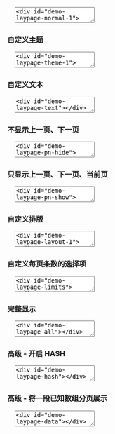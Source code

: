 <pre class="layui-code" lay-options="{preview: true, text: {preview: '普通用法'}, layout: ['preview', 'code'], tools: ['full']}">
  <textarea>
<div id="demo-laypage-normal-1"></div>
<div id="demo-laypage-normal-2"></div>

<!-- import layui -->
<script>
layui.use(function(){
  var laypage = layui.laypage;

  // 普通用法
  laypage.render({
    elem: 'demo-laypage-normal-1',
    count: 50 // 数据总数
  });
  laypage.render({
    elem: 'demo-laypage-normal-2',
    count: 100 // 数据总数
  });
});
</script>
  </textarea>
</pre>

<h3 id="demo-theme" class="ws-anchor ws-bold">自定义主题</h3>

<pre class="layui-code" lay-options="{preview: true, layout: ['preview', 'code'], tools: ['full']}">
  <textarea>
<div id="demo-laypage-theme-1"></div>
<div id="demo-laypage-theme-2"></div>
<div id="demo-laypage-theme-3"></div>

<!-- import layui -->
<script>
layui.use(function(){
  var laypage = layui.laypage;

  // 自定义主题
  laypage.render({
    elem: 'demo-laypage-theme-1',
    count: 100,
    theme: '#1E9FFF'
  });
  laypage.render({
    elem: 'demo-laypage-theme-2',
    count: 100,
    theme: '#FF5722'
  });
  laypage.render({
    elem: 'demo-laypage-theme-3',
    count: 100,
    theme: '#FFB800'
  });
});
</script>
  </textarea>
</pre>

<h3 id="demo-text" class="ws-anchor ws-bold">自定义文本</h3>

<pre class="layui-code" lay-options="{preview: true, layout: ['preview', 'code'], tools: ['full']}">
  <textarea>
<div id="demo-laypage-text"></div>

<!-- import layui -->
<script>
layui.use(function(){
  var laypage = layui.laypage;

  // 自定义文本
  laypage.render({
    elem: 'demo-laypage-text',
    count: 100,
    first: '首页',
    last: '尾页',
    prev: '<em>←</em>',
    next: '<em>→</em>'
  });
});
</script>
  </textarea>
</pre>

<h3 id="demo-pn-hide" class="ws-anchor ws-bold">不显示上一页、下一页</h3>

<pre class="layui-code" lay-options="{preview: true, layout: ['preview', 'code'], tools: ['full']}">
  <textarea>
<div id="demo-laypage-pn-hide"></div>

<!-- import layui -->
<script>
layui.use(function(){
  var laypage = layui.laypage;

  // 不显示上一页、下一页
  laypage.render({
    elem: 'demo-laypage-pn-hide',
    count: 100,
    prev: false,
    next: false
  });
});
</script>
  </textarea>
</pre>

<h3 id="demo-pn-show" class="ws-anchor ws-bold">只显示上一页、下一页、当前页</h3>

<pre class="layui-code" lay-options="{preview: true, layout: ['preview', 'code'], tools: ['full']}">
  <textarea>
<div id="demo-laypage-pn-show"></div>

<!-- import layui -->
<script>
layui.use(function(){
  var laypage = layui.laypage;
  var layer = layui.layer;

  // 只显示上一页、下一页、当前页
  laypage.render({
    elem: 'demo-laypage-pn-show',
    count: 50,
    groups: 1,
    first: false,
    last: false,
    layout: ['prev', 'page','next'],
    jump: function(obj, first){
      // 首次不执行
      if(!first){
        layer.msg('第 '+ obj.curr +' 页');
      }
    }
  });
});
</script>
  </textarea>
</pre>

<h3 id="demo-layout" class="ws-anchor ws-bold">自定义排版</h3>

<pre class="layui-code" lay-options="{preview: true, layout: ['preview', 'code'], tools: ['full']}">
  <textarea>
<div id="demo-laypage-layout-1"></div>
<div id="demo-laypage-layout-2"></div>
<div id="demo-laypage-layout-3"></div>

<!-- import layui -->
<script>
layui.use(function(){
  var laypage = layui.laypage;

  // 自定义排版
  laypage.render({
    elem: 'demo-laypage-layout-1',
    count: 1000,
    layout: ['limit', 'prev', 'page', 'next']
  });
  laypage.render({
    elem: 'demo-laypage-layout-2',
    count: 1000,
    layout: ['prev', 'next', 'page']
  });
  laypage.render({
    elem: 'demo-laypage-layout-3',
    count: 1000,
    layout: ['page', 'count']
  });
});
</script>
  </textarea>
</pre>

<h3 id="demo-limits" class="ws-anchor ws-bold">自定义每页条数的选择项</h3>

<pre class="layui-code" lay-options="{preview: true, layout: ['preview', 'code'], tools: ['full']}">
  <textarea>
<div id="demo-laypage-limits"></div>

<!-- import layui -->
<script>
layui.use(function(){
  var laypage = layui.laypage;

  // 自定义每页条数的选择项
  laypage.render({
    elem: 'demo-laypage-limits',
    count: 1000,
    limit: 100,
    limits: [100, 300, 500],
    layout: ['prev', 'page', 'next', 'limit']
  });
});
</script>
  </textarea>
</pre>

<h3 id="demo-all" class="ws-anchor ws-bold">完整显示</h3>

<pre class="layui-code" lay-options="{preview: true, layout: ['preview', 'code'], tools: ['full']}">
  <textarea>
<div id="demo-laypage-all"></div>

<!-- import layui -->
<script>
layui.use(function(){
  var laypage = layui.laypage;

  // 完整显示
  laypage.render({
    elem: 'demo-laypage-all', // 元素 id
    count: 100, // 数据总数
    layout: ['count', 'prev', 'page', 'next', 'limit', 'refresh', 'skip'], // 功能布局
    jump: function(obj){
      console.log(obj);
    }
  });
});
</script>
  </textarea>
</pre>

<h3 id="demo-hash" class="ws-anchor ws-bold">高级 - 开启 HASH</h3>

<pre class="layui-code" lay-options="{preview: true, layout: ['preview', 'code'], tools: ['full']}">
  <textarea>
<div id="demo-laypage-hash"></div>

<!-- import layui -->
<script>
layui.use(function(){
  var laypage = layui.laypage;

  // 开启 HASH
  laypage.render({
    elem: 'demo-laypage-hash',
    count: 500,
    curr: location.hash.replace('#!curr=', ''), // 初始获取 hash 值为 curr 的当前页
    hash: 'curr' // 自定义 hash 名称
  });
});
</script>
  </textarea>
</pre>

<h3 id="demo-data" class="ws-anchor ws-bold">高级 - 将一段已知数组分页展示</h3>

<pre class="layui-code" lay-options="{preview: true, layout: ['preview', 'code'], tools: ['full']}">
  <textarea>
<div id="demo-laypage-data"></div>
<div id="demo-laypage-data-view"></div> 

<!-- import layui -->
<script>
layui.use(function(){
  var laypage = layui.laypage;

  // 将一段已知数组分页展示
  var data = ["北京","上海","广州","深圳","杭州","长沙","合肥","宁夏","成都","西安","南昌","上饶","沈阳","济南","厦门","福州","九江","宜春","赣州","宁波","绍兴","无锡","苏州","徐州","东莞","佛山","中山","成都","武汉","青岛","天津","重庆","南京","九江","香港","澳门","台北"]; // 测试数据

  laypage.render({
    elem: 'demo-laypage-data',
    count: data.length,
    jump: function(obj){
      // 模拟渲染
      document.getElementById('demo-laypage-data-view').innerHTML = function(){
        var arr = [];
        var thisData = data.concat().splice(obj.curr*obj.limit - obj.limit, obj.limit);
        layui.each(thisData, function(index, item){
          arr.push(item);
        });
        return arr.join('，');
      }();
    }
  });
});
</script>
  </textarea>
</pre>